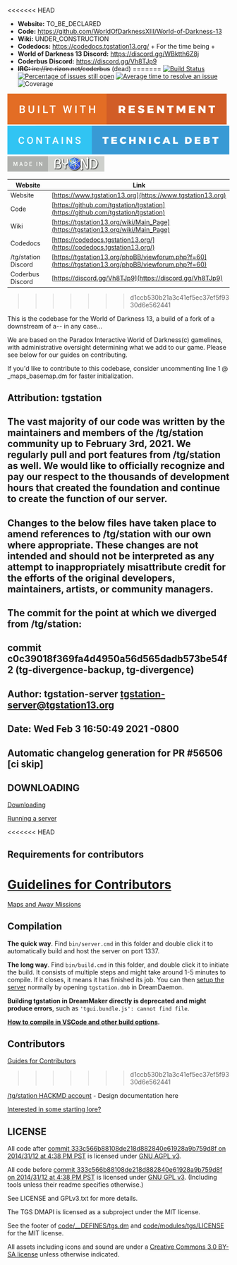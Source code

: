 
<<<<<<< HEAD
* **Website:** TO_BE_DECLARED
* **Code:** https://github.com/WorldOfDarknessXIII/World-of-Darkness-13
* **Wiki:** UNDER_CONSTRUCTION
* **Codedocs:** https://codedocs.tgstation13.org/ + For the time being +
* **World of Darkness 13 Discord:** https://discord.gg/WBktth6Z8j
* **Coderbus Discord:** https://discord.gg/Vh8TJp9
* ~~**IRC:** irc://irc.rizon.net/coderbus~~ (dead)
=======
[![Build Status](https://github.com/tgstation/tgstation/workflows/CI%20Suite/badge.svg)](https://github.com/tgstation/tgstation/actions?query=workflow%3A%22CI+Suite%22)
[![Percentage of issues still open](https://isitmaintained.com/badge/open/tgstation/tgstation.svg)](https://isitmaintained.com/project/tgstation/tgstation "Percentage of issues still open")
[![Average time to resolve an issue](https://isitmaintained.com/badge/resolution/tgstation/tgstation.svg)](https://isitmaintained.com/project/tgstation/tgstation "Average time to resolve an issue")
![Coverage](https://img.shields.io/badge/coverage---4%25-red.svg)

[![resentment](.github/images/badges/built-with-resentment.svg)](.github/images/comics/131-bug-free.png) [![technical debt](.github/images/badges/contains-technical-debt.svg)](.github/images/comics/106-tech-debt-modified.png) [![forinfinityandbyond](.github/images/badges/made-in-byond.gif)](https://www.reddit.com/r/SS13/comments/5oplxp/what_is_the_main_problem_with_byond_as_an_engine/dclbu1a)

| Website                   | Link                                           |
|---------------------------|------------------------------------------------|
| Website                   | [https://www.tgstation13.org](https://www.tgstation13.org)          |
| Code                      | [https://github.com/tgstation/tgstation](https://github.com/tgstation/tgstation)    |
| Wiki                      | [https://tgstation13.org/wiki/Main_Page](https://tgstation13.org/wiki/Main_Page)   |
| Codedocs                  | [https://codedocs.tgstation13.org/](https://codedocs.tgstation13.org/)       |
| /tg/station Discord       | [https://tgstation13.org/phpBB/viewforum.php?f=60](https://tgstation13.org/phpBB/viewforum.php?f=60) |
| Coderbus Discord          | [https://discord.gg/Vh8TJp9](https://discord.gg/Vh8TJp9)               |
>>>>>>> d1ccb530b21a3c41ef5ec37ef5f9330d6e562441

This is the codebase for the World of Darkness 13, a build of a fork of a downstream of a-- in any case...

We are based on the Paradox Interactive World of Darkness(c) gamelines, with administrative oversight determining what we add to our game. Please see below for our guides on contributing.

If you'd like to contribute to this codebase, consider uncommenting line 1 @ _maps\_basemap.dm for faster initialization.

## Attribution: tgstation
## The vast majority of our code was written by the maintainers and members of the /tg/station community up to February 3rd, 2021. We regularly pull and port features from /tg/station as well. We would like to officially recognize and pay our respect to the thousands of development hours that created the foundation and continue to create the function of our server.
## Changes to the below files have taken place to amend references to /tg/station with our own where appropriate. These changes are not intended and should not be interpreted as any attempt to inappropriately misattribute credit for the efforts of the original developers, maintainers, artists, or community managers.
## The commit for the point at which we diverged from /tg/station:

## commit c0c39018f369fa4d4950a56d565dadb573be54f2 (tg-divergence-backup, tg-divergence)
## Author: tgstation-server <tgstation-server@tgstation13.org>
## Date:   Wed Feb 3 16:50:49 2021 -0800
##
##    Automatic changelog generation for PR #56506 [ci skip]

## DOWNLOADING
[Downloading](.github/guides/DOWNLOADING.md)

[Running a server](.github/guides/RUNNING_A_SERVER.md)

<<<<<<< HEAD
## Requirements for contributors
[Guidelines for Contributors](.github/CONTRIBUTING.md)
=======
[Maps and Away Missions](.github/guides/MAPS_AND_AWAY_MISSIONS.md)

## Compilation

**The quick way**. Find `bin/server.cmd` in this folder and double click it to automatically build and host the server on port 1337.

**The long way**. Find `bin/build.cmd` in this folder, and double click it to initiate the build. It consists of multiple steps and might take around 1-5 minutes to compile. If it closes, it means it has finished its job. You can then [setup the server](.github/guides/RUNNING_A_SERVER.md) normally by opening `tgstation.dmb` in DreamDaemon.

**Building tgstation in DreamMaker directly is deprecated and might produce errors**, such as `'tgui.bundle.js': cannot find file`.

**[How to compile in VSCode and other build options](tools/build/README.md).**

## Contributors
[Guides for Contributors](.github/CONTRIBUTING.md)
>>>>>>> d1ccb530b21a3c41ef5ec37ef5f9330d6e562441

[/tg/station HACKMD account](https://hackmd.io/@tgstation) - Design documentation here

[Interested in some starting lore?](https://github.com/tgstation/common_core)

## LICENSE

All code after [commit 333c566b88108de218d882840e61928a9b759d8f on 2014/31/12 at 4:38 PM PST](https://github.com/tgstation/tgstation/commit/333c566b88108de218d882840e61928a9b759d8f) is licensed under [GNU AGPL v3](https://www.gnu.org/licenses/agpl-3.0.html).

All code before [commit 333c566b88108de218d882840e61928a9b759d8f on 2014/31/12 at 4:38 PM PST](https://github.com/tgstation/tgstation/commit/333c566b88108de218d882840e61928a9b759d8f) is licensed under [GNU GPL v3](https://www.gnu.org/licenses/gpl-3.0.html).
(Including tools unless their readme specifies otherwise.)

See LICENSE and GPLv3.txt for more details.

The TGS DMAPI is licensed as a subproject under the MIT license.

See the footer of [code/__DEFINES/tgs.dm](./code/__DEFINES/tgs.dm) and [code/modules/tgs/LICENSE](./code/modules/tgs/LICENSE) for the MIT license.

All assets including icons and sound are under a [Creative Commons 3.0 BY-SA license](https://creativecommons.org/licenses/by-sa/3.0/) unless otherwise indicated.
